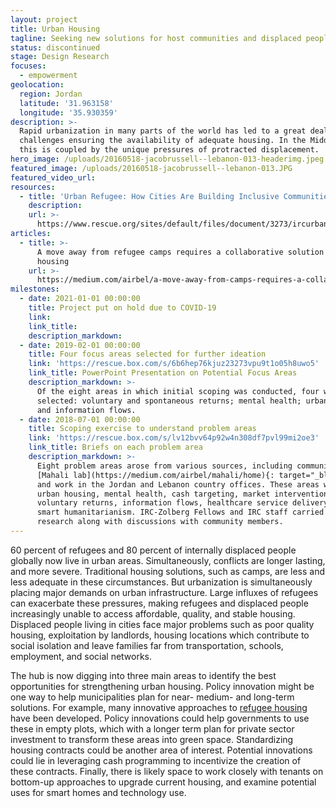 ```yaml
---
layout: project
title: Urban Housing
tagline: Seeking new solutions for host communities and displaced people
status: discontinued
stage: Design Research
focuses:
  - empowerment
geolocation:
  region: Jordan
  latitude: '31.963158'
  longitude: '35.930359'
description: >-
  Rapid urbanization in many parts of the world has led to a great deal of
  challenges ensuring the availability of adequate housing. In the Middle East,
  this is coupled by the unique pressures of protracted displacement.
hero_image: /uploads/20160518-jacobrussell--lebanon-013-headerimg.jpeg
featured_image: /uploads/20160518-jacobrussell--lebanon-013.JPG
featured_video_url:
resources:
  - title: 'Urban Refugee: How Cities Are Building Inclusive Communities'
    description:
    url: >-
      https://www.rescue.org/sites/default/files/document/3273/ircurbanrefugereportlaandkampalahighspreads.pdf
articles:
  - title: >-
      A move away from refugee camps requires a collaborative solution for
      housing
    url: >-
      https://medium.com/airbel/a-move-away-from-camps-requires-a-collaborative-solution-for-housing-655c52817c95
milestones:
  - date: 2021-01-01 00:00:00
    title: Project put on hold due to COVID-19
    link:
    link_title:
    description_markdown:
  - date: 2019-02-01 00:00:00
    title: Four focus areas selected for further ideation
    link: 'https://rescue.box.com/s/6b6hep76kjuz23273vpu9t1o05h8uwo5'
    link_title: PowerPoint Presentation on Potential Focus Areas
    description_markdown: >-
      Of the eight areas in which initial scoping was conducted, four were
      selected: voluntary and spontaneous returns; mental health; urban housing;
      and information flows.
  - date: 2018-07-01 00:00:00
    title: Scoping exercise to understand problem areas
    link: 'https://rescue.box.com/s/lv12bvv64p92w4n308df7pvl99mi2oe3'
    link_title: Briefs on each problem area
    description_markdown: >-
      Eight problem areas arose from various sources, including community-driven
      [Mahali lab](https://medium.com/airbel/mahali/home){: target="_blank"},
      and work in the Jordan and Lebanon country offices. These areas were:
      urban housing, mental health, cash targeting, market interventions,
      voluntary returns, information flows, healthcare service delivery, and
      smart humanitarianism. IRC-Zolberg Fellows and IRC staff carried out desk
      research along with discussions with community members.
---
```


60 percent of refugees and 80 percent of internally displaced people globally now live in urban areas. Simultaneously, conflicts are longer lasting, and more severe. Traditional housing solutions, such as camps, are less and less adequate in these circumstances. But urbanization is simultaneously placing major demands on urban infrastructure. Large influxes of refugees can exacerbate these pressures, making refugees and displaced people increasingly unable to access affordable, quality, and stable housing. Displaced people living in cities face major problems such as poor quality housing, exploitation by landlords, housing locations which contribute to social isolation and leave families far from transportation, schools, employment, and social networks.

The hub is now digging into three main areas to identify the best opportunities for strengthening urban housing. Policy innovation might be one way to help municipalities plan for near- medium- and long-term solutions. For example, many innovative approaches to [refugee housing](https://inhabitat.com/tag/refugee-housing/) have been developed. Policy innovations could help governments to use these in empty plots, which with a longer term plan for private sector investment to transform these areas into green space. Standardizing housing contracts could be another area of interest. Potential innovations could lie in leveraging cash programming to incentivize the creation of these contracts. Finally, there is likely space to work closely with tenants on bottom-up approaches to upgrade current housing, and examine potential uses for smart homes and technology use.

